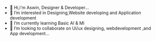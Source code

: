 - 👋 Hi,i'm Aswin, Designer & Developer...
- 👀 I’m interested in Designing,Website developing and Application development 
- 🌱 I’m currently learning Basic AI & Ml
- 💞️ I’m looking to collaborate on Ui/ux designing, webdevelopment ,and App development...

<!---
winAs-Xprt/winAs-Xprt is a ✨ special ✨ repository because its `README.md` (this file) appears on your GitHub profile.
You can click the Preview link to take a look at your changes.
--->

